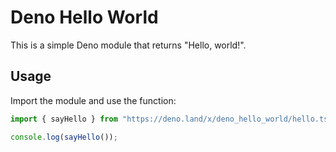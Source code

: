 # Deno Hello World

This is a simple Deno module that returns "Hello, world!".

## Usage

Import the module and use the function:

```ts
import { sayHello } from "https://deno.land/x/deno_hello_world/hello.ts";

console.log(sayHello());